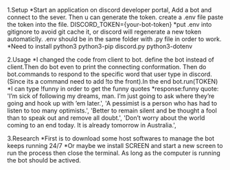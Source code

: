 1.Setup
 *Start an application on discord developer portal, Add a bot and connect to the sever. Then u can generate the token. create a .env file paste the token into the file. DISCORD_TOKEN={your-bot-token}
 *put .env into gitignore to avoid git cache it, or discord will regenerate a new token automaticlly. .env should be in the same folder with .py file in order to work.
 *Need to install python3 python3-pip discord.py python3-dotenv

2.Usage
 *I changed the code from client to bot. define the bot instead of client.Then do bot even to print the connecting conformation. Then do bot.commands to respond to the specific word that user type in discord.(Since its a command need to add !to the front).In the end bot.run(TOKEN)
 *I can type !funny in order to get the funny quotes
 *response:funny quote:
        'I’m sick of following my dreams, man. I’m just going to ask where they’re going and hook up with ’em later.',
        'A pessimist is a person who has had to listen to too many optimists.',
        'Better to remain silent and be thought a fool than to speak out and remove all doubt.',
        'Don’t worry about the world coming to an end today. It is already tomorrow in Australia.',

3.Research
 *First is to download some host softwares to manage the bot keeps running 24/7
 *Or maybe we install SCREEN and start a new screen to run the process then close the terminal. As long as the computer is running the bot should be actived.

